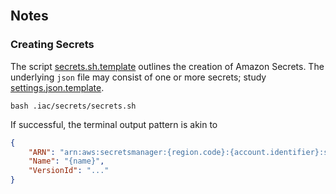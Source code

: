 <br>

## Notes

### Creating Secrets

The script [secrets.sh.template](secrets.sh.template) outlines the creation of Amazon Secrets.  The underlying `json` file may consist of one or more secrets; study [settings.json.template](settings.json.template).

```shell
bash .iac/secrets/secrets.sh
```

If successful, the terminal output pattern is akin to

```json
{
    "ARN": "arn:aws:secretsmanager:{region.code}:{account.identifier}:secret:{name}...",
    "Name": "{name}",
    "VersionId": "..."
}
```

<br>
<br>

<br>
<br>

<br>
<br>

<br>
<br>
